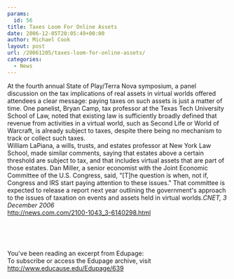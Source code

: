 ```yaml
---
params:
  id: 56
title: Taxes Loom For Online Assets
date: 2006-12-05T20:05:49+00:00
author: Michael Cook
layout: post
url: /20061205/taxes-loom-for-online-assets/
categories:
  - News
---
```

<p align="left">
  At the fourth annual State of Play/Terra Nova symposium, a panel discussion on the tax implications of real assets in virtual worlds offered attendees a clear message: paying taxes on such assets is just a matter of time. One panelist, Bryan Camp, tax professor at the Texas Tech University School of Law, noted that existing law is sufficiently broadly defined that revenue from activities in a virtual world, such as Second Life or World of Warcraft, is already subject to taxes, despite there being no mechanism to track or collect such taxes.<br /> William LaPiana, a wills, trusts, and estates professor at New York Law School, made similar comments, saying that estates above a certain threshold are subject to tax, and that includes virtual assets that are part of those estates. Dan Miller, a senior economist with the Joint Economic Committee of the U.S. Congress, said, "[T]he question is when, not if, Congress and IRS start paying attention to these issues." That committee is expected to release a report next year outlining the government's approach to the issues of taxation on events and assets held in virtual worlds.<em>CNET, 3 December 2006</em><br /> <a href="http://news.com.com/2100-1043_3-6140298.html" target="_blank">http://news.com.com/2100-1043_3-6140298.html</a>
</p>

<p align="left">
  &nbsp;
</p>

<p align="left">
  &nbsp;
</p>

<p align="left">
  You've been reading an excerpt from Edupage:<br /> To subscribe or access the Edupage archive, visit <a href="http://www.educause.edu/Edupage/639" target="_blank">http://www.educause.edu/Edupage/639</a>
</p>
